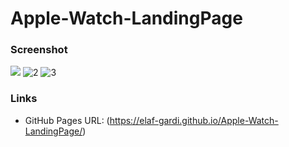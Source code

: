 # Apple-Watch-LandingPage
### Screenshot

![](./img/screencapture-elaf-gardi-github-io-Apple-Watch)
![](./img/screencapture-elaf-gardi-github-io-Apple-Watch (2))
![](./img/screencapture-elaf-gardi-github-io-Apple-Watch (3))

### Links

- GitHub Pages URL: (https://elaf-gardi.github.io/Apple-Watch-LandingPage/)
